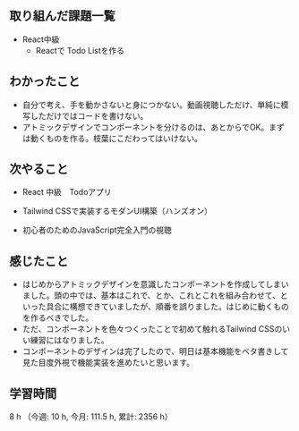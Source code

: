 ## 取り組んだ課題一覧
- React中級
    - Reactで Todo Listを作る

## わかったこと
- 自分で考え、手を動かさないと身につかない。動画視聴しただけ、単純に模写しただけではコードを書けない。
- アトミックデザインでコンポーネントを分けるのは、あとからでOK。まずは動くものを作る。枝葉にこだわってはいけない。    

## 次やること
- React 中級　Todoアプリ

- Tailwind CSSで実装するモダンUI構築（ハンズオン）
        
- 初心者のためのJavaScript完全入門の視聴

    
## 感じたこと
- はじめからアトミックデザインを意識したコンポーネントを作成してしまいました。頭の中では、基本はこれで、とか、これとこれを組み合わせて、といった具合に構想できていましたが、順番を誤りました。はじめに動くものを作るべきでした。
- ただ、コンポーネントを色々つくったことで初めて触れるTailwind CSSのいい練習にはなりました。
- コンポーネントのデザインは完了したので、明日は基本機能をベタ書きして見た目度外視で機能実装を進めたいと思います。
                    
## 学習時間
8 h （今週: 10 h, 今月: 111.5 h, 累計: 2356 h）